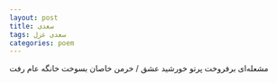 ```yaml
---
layout: post
title: سعدی
tags: سعدی غزل
categories: poem
---
```


مشعله‌ای برفروخت پرتو خورشید عشق / خرمن خاصان بسوخت خانگه عام رفت
